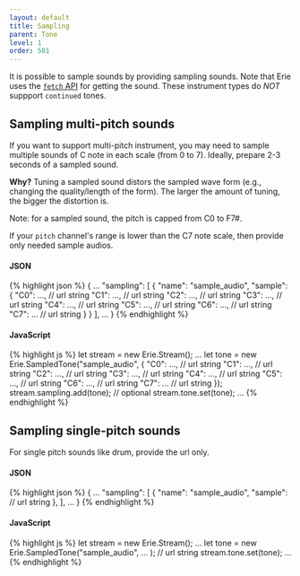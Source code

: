```yaml
---
layout: default
title: Sampling
parent: Tone
level: 1
order: 501
---
```


It is possible to sample sounds by providing sampling sounds.
Note that Erie uses the [`fetch` API](https://developer.mozilla.org/en-US/docs/Web/API/Fetch_API) for getting the sound.
These instrument types do *NOT* suppport `continued` tones.

## Sampling multi-pitch sounds

If you want to support multi-pitch instrument, you may need to sample multiple sounds of C note in each scale (from 0 to 7).
Ideally, prepare 2-3 seconds of a sampled sound.

**Why?** Tuning a sampled sound distors the sampled wave form (e.g., changing the quality/length of the form).
The larger the amount of tuning, the bigger the distortion is.

Note: for a sampled sound, the pitch is capped from C0 to F7#.

If your `pitch` channel's range is lower than the C7 note scale, then provide only needed sample audios.

<code-groups>
<code-group>
<h4>JSON</h4>
{% highlight json %}
{
  ...
  "sampling": [
    {
      "name": "sample_audio",
      "sample": {
        "C0": ..., // url string
        "C1": ..., // url string
        "C2": ..., // url string
        "C3": ..., // url string
        "C4": ..., // url string
        "C5": ..., // url string
        "C6": ..., // url string
        "C7": ... // url string
      }
    }
  ],
  ...
}
{% endhighlight %}
</code-group>
<code-group>
<h4>JavaScript</h4>
{% highlight js %}
let stream = new Erie.Stream();
...
let tone = new Erie.SampledTone("sample_audio", {
  "C0": ..., // url string
  "C1": ..., // url string
  "C2": ..., // url string
  "C3": ..., // url string
  "C4": ..., // url string
  "C5": ..., // url string
  "C6": ..., // url string
  "C7": ... // url string
});
stream.sampling.add(tone); // optional
stream.tone.set(tone);
...
{% endhighlight %}
</code-group>
</code-groups>

## Sampling single-pitch sounds

For single pitch sounds like drum, provide the url only.

<code-groups>
<code-group>
<h4>JSON</h4>
{% highlight json %}
{
  ...
  "sampling": [
    {
      "name": "sample_audio",
      "sample":  // url string
    },
  ],
  ...
}
{% endhighlight %}
</code-group>
<code-group>
<h4>JavaScript</h4>
{% highlight js %}
let stream = new Erie.Stream();
...
let tone = new Erie.SampledTone("sample_audio", ... ); // url string
stream.tone.set(tone);
...
{% endhighlight %}
</code-group>
</code-groups>
